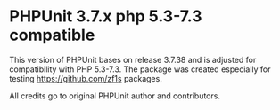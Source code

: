 # PHPUnit 3.7.x php 5.3-7.3 compatible

This version of PHPUnit bases on release 3.7.38 and is adjusted for compatibility with PHP 5.3-7.3.
The package was created especially for testing https://github.com/zf1s packages.

All credits go to original PHPUnit author and contributors.
